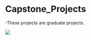 # Capstone_Projects

-These projects are graduate projects.

![](https://www.google.com/url?sa=i&url=http%3A%2F%2Fwww.projeniyapalim.com%2Fmezuniyet-projesi-yapilir.html&psig=AOvVaw04TBYqUWPJsCmb_9gMfk7W&ust=1617566401385000&source=images&cd=vfe&ved=0CAIQjRxqFwoTCNCpz8ju4u8CFQAAAAAdAAAAABAD)
